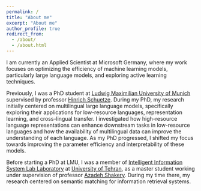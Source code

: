 ```yaml
---
permalink: /
title: "About me"
excerpt: "About me"
author_profile: true
redirect_from: 
  - /about/
  - /about.html
---
```


I am currently an Applied Scientist at Microsoft Germany, where my work focuses on optimizing the efficiency of machine learning models, particularly large language models, and exploring active learning techniques.

Previously, I was a PhD student at [Ludwig Maximilian University of Munich](https://www.lmu.de/en/) supervised by professor [Hinrich Schuetze](https://scholar.google.com/citations?user=qIL9dWUAAAAJ&hl=en). During my PhD, my research initially centered on multilingual large language models, specifically exploring their applications for low-resource languages, representation learning, and cross-lingual transfer. I investigated how high-resource language representations can enhance downstream tasks in low-resource languages and how the availability of multilingual data can improve the understanding of each language. As my PhD progressed, I shifted my focus towards improving the parameter efficiency and interpretability of these models.

Before starting a PhD at LMU, I was a member of [Intelligent Information System Lab Laboratory](https://ece.ut.ac.ir/en/%D8%B3%DB%8C%D8%B3%D8%AA%D9%85-%D9%87%D8%A7%DB%8C-%D9%87%D9%88%D8%B4%D9%85%D9%86%D8%AF-%D8%A7%D8%B7%D9%84%D8%A7%D8%B9%D8%A7%D8%AA1) at [University of Tehran](https://ut.ac.ir/en), as a master student working under supervision of professor [Azadeh Shakery](https://ece.ut.ac.ir/en/~shakery). During my time there, my research centered on semantic matching for information retrieval systems.

